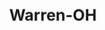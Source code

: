 ---
title: Warren-OH
slug: warren-oh
f_state:
- cms/state/ohio.md
f_locations:
- cms/payday-loan/advance-america-2119.md
- cms/payday-loan/advance-america-3019.md
- cms/payday-loan/cash-2-go-6296.md
- cms/payday-loan/cash-advandge-6601.md
- cms/payday-loan/cash-connection-6863.md
- cms/payday-loan/cashland-9221.md
- cms/payday-loan/cashland-9285.md
- cms/payday-loan/cashland-financial-services-inc-9384.md
- cms/payday-loan/check-into-cash-12261.md
- cms/payday-loan/check-into-cash-12318.md
- cms/payday-loan/check-into-cash-inc-13087.md
- cms/payday-loan/check-into-cash-of-ohio-13515.md
- cms/payday-loan/check-into-cash-of-ohio-13561.md
- cms/payday-loan/check-into-cash-of-ohio-13574.md
- cms/payday-loan/clear-a-chek-15080.md
- cms/payday-loan/credit-bureau-of-warren---collection-department-15479.md
- cms/payday-loan/credit-bureau-of-warren---credit-denials-15480.md
- cms/payday-loan/cw-management-corporation-15611.md
- cms/payday-loan/first-america-cash-advance-18291.md
- cms/payday-loan/first-america-cash-advance-18328.md
- cms/payday-loan/national-cash-advance-22573.md
- cms/payday-loan/quick-cash-inc-25119.md
- cms/payday-loan/quick-cash-inc-25130.md
- cms/payday-loan/quick-cash-inc-25131.md
- cms/payday-loan/red-white-supermarket-inc-25788.md
updated-on: '2024-05-30T13:41:28.615Z'
created-on: '2024-05-30T13:41:28.615Z'
published-on: '2024-05-30T13:54:32.469Z'
f_city: Warren
layout: '[city].html'
tags: city
---